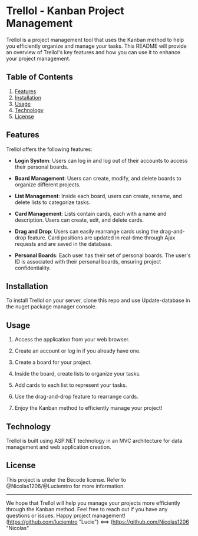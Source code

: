 # Trellol - Kanban Project Management

Trellol is a project management tool that uses the Kanban method to help you efficiently organize and manage your tasks. This README will provide an overview of Trellol's key features and how you can use it to enhance your project management.

## Table of Contents

1. [Features](#features)
2. [Installation](#installation)
3. [Usage](#usage)
4. [Technology](#technology)
6. [License](#license)

## Features

Trellol offers the following features:

- **Login System**: Users can log in and log out of their accounts to access their personal boards.

- **Board Management**: Users can create, modify, and delete boards to organize different projects.

- **List Management**: Inside each board, users can create, rename, and delete lists to categorize tasks.

- **Card Management**: Lists contain cards, each with a name and description. Users can create, edit, and delete cards.

- **Drag and Drop**: Users can easily rearrange cards using the drag-and-drop feature. Card positions are updated in real-time through Ajax requests and are saved in the database.

- **Personal Boards**: Each user has their set of personal boards. The user's ID is associated with their personal boards, ensuring project confidentiality.

## Installation

To install Trellol on your server, clone this repo and use Update-database in the nuget package manager console.

## Usage

1. Access the application from your web browser.

2. Create an account or log in if you already have one.

3. Create a board for your project.

4. Inside the board, create lists to organize your tasks.

5. Add cards to each list to represent your tasks.

6. Use the drag-and-drop feature to rearrange cards.

7. Enjoy the Kanban method to efficiently manage your project!

## Technology

Trellol is built using ASP.NET technology in an MVC architecture for data management and web application creation.

## License

This project is under the Becode license. Refer to @Nicolas1206/@Luciemtro for more information.

---

We hope that Trellol will help you manage your projects more efficiently through the Kanban method. Feel free to reach out if you have any questions or issues. Happy project management!
(https://github.com/luciemtro "Lucie") <==> (https://github.com/Nicolas1206 "Nicolas"
